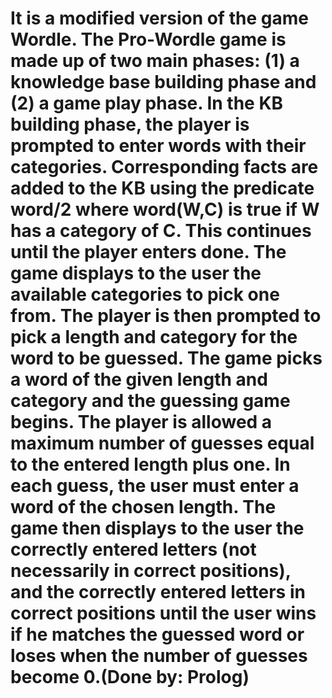 # It is a modified version of the game Wordle. The Pro-Wordle game is made up of two main phases: (1) a knowledge base building phase and (2) a game play phase. In the KB building phase, the player is prompted to enter words with their categories. Corresponding facts are added to the KB using the predicate word/2 where word(W,C) is true if W has a category of C. This continues until the player enters done. The game displays to the user the available categories to pick one from. The player is then prompted to pick a length and category for the word to be guessed. The game picks a word of the given length and category and the guessing game begins. The player is allowed a maximum number of guesses equal to the entered length plus one. In each guess, the user must enter a word of the chosen length. The game then displays to the user the correctly entered letters (not necessarily in correct positions), and the correctly entered letters in correct positions until the user wins if he matches the guessed word or loses when the number of guesses become 0.(Done by: Prolog)
